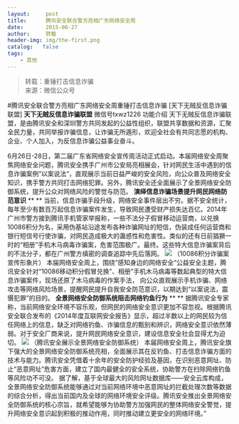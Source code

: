 ```yaml
---
layout:     post
title:      腾讯安全联合警方亮相广东网络安全周
date:       2015-06-27
author:     转载
header-img: img/the-first.png
catalog:   false
tags:
    - 其他
---
```


<blockquote><p>转载：重锤打击信息诈骗<br>
来源：微信公众号</p></blockquote>

#腾讯安全联合警方亮相广东网络安全周重锤打击信息诈骗
[天下无贼反信息诈骗联盟]
**天下无贼反信息诈骗联盟**
微信号txwz1226
功能介绍
天下无贼反信息诈骗联盟，是由腾讯安全和深圳警方共同发起的公益性组织，联盟共享数据和资源，汇聚全民力量，共同举报诈骗信息，让诈骗无所遁形，欢迎全社会有共同志愿的机构、企业、个人加入，为反信息诈骗公益事业奋斗。

6月26日-28日，第二届广东省网络安全宣传周活动正式启动。本届网络安全周聚焦网络安全问题，腾讯安全携手广州市公安局亮相展会，针对网民生活中遇到的信息诈骗案例“以案说法“，直观展示当前日益严峻的安全风险，向公众普及网络安全知识，携手警方共同打击网络犯罪。另外，腾讯安全还全面展示了全景网络安全防御系统，提升公众对网络风险的警觉与防范。
**演绎信息诈骗场景提升网民网络防范意识**
**
**
当前，信息诈骗手段升级，网络安全事件层出不穷。据不安全统计，每年至少有数百万起信息诈骗案件发生，导致网民遭受财产损失达百亿。2014年广州市警方接到腾讯手机管家举报称，一些不法分子假冒移动运营商，以兑换10086积分为名，采用伪基站沿途发布各种诈骗网址的短信，伪装成任何运营商和银行短信号行使诈骗，对网民造成极大的蛊惑性和危害性。类似的还有日前猖獗一时的“相册”手机木马病毒诈骗案，危害范围极广。最终。这些特大信息诈骗案背后的不法分子，都在广州警方缜密的调查追踪中先后落网。
![]({{site.baseurl}}/postimg/3Frx8wcpibSv3u2U0qZicxlrArSFKO86vbYnDsqc0xlFLEe18jzAUaic4HOtIAGwWN5T2LPRErXFvLiaqSHqicibfrEw.jpeg)
（10086积分诈骗案宣传形象片）
本届网络安全周上，围绕“感知身边的网络安全“公益安全主题，腾讯安全针对“10086移动积分假冒兑换”、相册”手机木马病毒等数起典型的特大信息诈骗案件，现场还原了木马病毒的作案手法，
向公众直观展示手机诈骗、网络攻击等网络风险场景，提醒网民提升自我安全防范意识，以期达到“以案说法，震慑犯罪”的目的。
**全景网络安全防御系统阻击网络钓鱼行为**
**
**
据腾讯安全专家称，当前网络安全环境不容乐观，但网民的网络安全意识更加不容忽视。根据腾讯安全联合发布的《2014年度互联网安全报告》显示，超过半数以上的网民较为信任网络上的信息，缺乏对网络钓鱼、诈骗信息的甄别和辨识，网络安全意识依然薄弱。对于安全厂商来说，提升网民网络安全意识，建设信息安全社会显得尤为迫切。
![]({{site.baseurl}}/postimg/3Frx8wcpibSv3u2U0qZicxlrArSFKO86vbdpEuHLT006yUiaH0gkG8borolPXNVCrVajv5NUK01XR2g3p0WpSLyJQ.jpeg)
（腾讯安全展示全景网络安全防御系统）
本届网络安全周上，腾讯安全旗下强大的全景网络安全防御系统亮相，全面展示其在反钓鱼、打击信息诈骗方面的技术与能力。腾讯安全凭借着十余年的安全防护经验及基因，在识别恶意网址、防止“恶意网址”危害方面，建立了国内最健全的安全系统，协助警方在扫除网络钓鱼等风险功不可没。
据了解，基于全球最大的风险网址数据库——安全云库构成，全景网络安全防御系统能够通过对当前网络环境中恶意网址的拦截处理次数等数据的综合分析，得出当前国内及全球的网络环境安全评级。腾讯安全推出全景网络安全防御系统的核心宗旨，就希望能够为协助警方加强网民的整体网络安全警觉，提升网络安全意识起到积极的推动作用，同时推动建立更安全的网络环境。”
